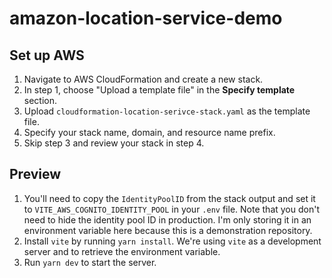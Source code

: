 # amazon-location-service-demo

## Set up AWS

1. Navigate to AWS CloudFormation and create a new stack.
2. In step 1, choose "Upload a template file" in the **Specify template** section.
3. Upload `cloudformation-location-serivce-stack.yaml` as the template file.
4. Specify your stack name, domain, and resource name prefix.
5. Skip step 3 and review your stack in step 4.

## Preview

1. You'll need to copy the `IdentityPoolID` from the stack output and set it to `VITE_AWS_COGNITO_IDENTITY_POOL` in your `.env` file. Note that you don't need to hide the identity pool ID in production. I'm only storing it in an environment variable here because this is a demonstration repository.
2. Install `vite` by running `yarn install`. We're using `vite` as a development server and to retrieve the environment variable.
3. Run `yarn dev` to start the server.
